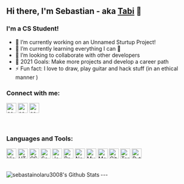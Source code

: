 ## Hi there, I'm Sebastian - aka [Tabi][website] 👋

### I'm a CS Student!
- 🔭 I’m currently working on an Unnamed Sturtup Project!
- 🌱 I’m currently learning everything I can 🤣
- 👯 I’m looking to collaborate with other developers
- 🥅 2021 Goals: Make more projects and develop a career path
- ⚡ Fun fact: I love to draw, play guitar and hack stuff (in an ethical manner )

### Connect with me:
<!-- [<img alt="codeSTACKr | YouTube" width="22px" src="https://cdn.jsdelivr.net/npm/simple-icons@v3/icons/youtube.svg" />][youtube]
[<img alt="codeSTACKr | Twitter" width="22px" src="https://cdn.jsdelivr.net/npm/simple-icons@v3/icons/twitter.svg" />][twitter] -->
[<img alt="codeSTACKr.com" height="26px" src="https://img.shields.io/badge/GitHub-100000?style=for-the-badge&logo=github&logoColor=white" />][website]
[<img alt="codeSTACKr | LinkedIn" height="26px" src="https://img.shields.io/badge/LinkedIn-0077B5?style=for-the-badge&logo=linkedin&logoColor=white" />][linkedin]
[<img alt="codeSTACKr | Instagram" height="26px" src="https://img.shields.io/badge/Instagram-E4405F?style=for-the-badge&logo=instagram&logoColor=white" />][instagram]

<br />

### Languages and Tools:

[<img alt="Visual Studio Code" height="26px" src="https://img.shields.io/badge/Visual_Studio_Code-0078D4?style=for-the-badge&logo=visual%20studio%20code&logoColor=white" />][thissite]
[<img alt="HTML5" height="26px" src="https://img.shields.io/badge/HTML5-E34F26?style=for-the-badge&logo=html5&logoColor=white" />][thissite]
[<img alt="CSS3" height="26px" src="https://img.shields.io/badge/CSS3-1572B6?style=for-the-badge&logo=css3&logoColor=whiteg" />][thissite]
[<img alt="Sass" height="26px" src="https://img.shields.io/badge/Sass-CC6699?style=for-the-badge&logo=sass&logoColor=white" />][thissite]
[<img alt="JavaScript" height="26px" src="https://img.shields.io/badge/JavaScript-F7DF1E?style=for-the-badge&logo=javascript&logoColor=black" />][thissite]
[<img alt="React" height="26px" src="https://img.shields.io/badge/React-20232A?style=for-the-badge&logo=react&logoColor=61DAFB" />][thissite]
[<img alt="Node.js" height="26px" src="https://img.shields.io/badge/Node.js-43853D?style=for-the-badge&logo=node.js&logoColor=white" />][thissite]
[<img alt="MySQL" height="26px" src="https://img.shields.io/badge/MySQL-00000F?style=for-the-badge&logo=mysql&logoColor=white" />][thissite]
[<img alt="MongoDB" height="26px" src="https://img.shields.io/badge/MongoDB-4EA94B?style=for-the-badge&logo=mongodb&logoColor=white" />][thissite]
[<img alt="Git" height="26px" src="https://img.shields.io/badge/Git-F05032?style=for-the-badge&logo=git&logoColor=white" />][thissite]
[<img alt="Terminal" height="26px" src="https://img.shields.io/badge/Kali_Linux-557C94?style=for-the-badge&logo=kali-linux&logoColor=white" />][thissite]
[<img alt="Python" height="26px" src="https://img.shields.io/badge/Python-3776AB?style=for-the-badge&logo=python&logoColor=white" />][thissite]

<br />
---

<!--### 📺 Latest YouTube Videos-->
<!-- YOUTUBE:START -->
<!-- YOUTUBE:END -->



<!--### 📕 Latest Blog Posts-->
<!-- BLOG-POST-LIST:START -->
<!-- BLOG-POST-LIST:END -->

<img align="left" alt="sebastainolaru3008's Github Stats" src="https://github-readme-stats.vercel.app/api?username=sebastianolaru3008&show_icons=true&hide_border=true" />

[website]: https://sebastianolaru3008.github.io/
<!-- [twitter]: https://twitter.com/codeSTACKr
[youtube]: https://youtube.com/codeSTACKr -->
[instagram]: https://www.instagram.com/seby.olaru3008/
[linkedin]: https://www.linkedin.com/in/sebastian-olaru-800714197/
[thissite]: https://github.com/sebastianolaru3008/sebastianolaru3008
